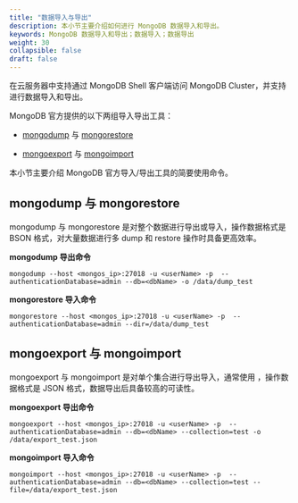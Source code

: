 ```yaml
---
title: "数据导入与导出"
description: 本小节主要介绍如何进行 MongoDB 数据导入和导出。 
keywords: MongoDB 数据导入和导出；数据导入；数据导出
weight: 30
collapsible: false
draft: false
---
```



在云服务器中支持通过 MongoDB Shell 客户端访问 MongoDB Cluster，并支持进行数据导入和导出。

MongoDB 官方提供的以下两组导入导出工具：

- [mongodump](https://docs.mongodb.com/manual/reference/program/mongodump/) 与 [mongorestore](https://docs.mongodb.com/manual/reference/program/mongorestore/) 

- [mongoexport](https://docs.mongodb.com/manual/reference/program/mongoexport/) 与 [mongoimport](https://docs.mongodb.com/manual/reference/program/mongoimport/)

本小节主要介绍 MongoDB 官方导入/导出工具的简要使用命令。

## mongodump 与 mongorestore

mongodump 与 mongorestore 是对整个数据进行导出或导入，操作数据格式是 BSON 格式，对大量数据进行多 dump 和 restore 操作时具备更高效率。

**mongodump 导出命令**
  
```
mongodump --host <mongos_ip>:27018 -u <userName> -p  --authenticationDatabase=admin --db=<dbName> -o /data/dump_test
```

**mongorestore 导入命令**

```
mongorestore --host <mongos_ip>:27018 -u <userName> -p  --authenticationDatabase=admin --dir=/data/dump_test
```

## mongoexport 与 mongoimport

mongoexport 与 mongoimport 是对单个集合进行导出导入，通常使用 ，操作数据格式是 JSON 格式，数据导出后具备较高的可读性。

**mongoexport 导出命令**

```
mongoexport --host <mongos_ip>:27018 -u <userName> -p  --authenticationDatabase=admin --db=<dbName> --collection=test -o /data/export_test.json
```

**mongoimport 导入命令**

```
mongoimport --host <mongos_ip>:27018 -u <userName> -p  --authenticationDatabase=admin --db=<dbName> --collection=test --file=/data/export_test.json
```
